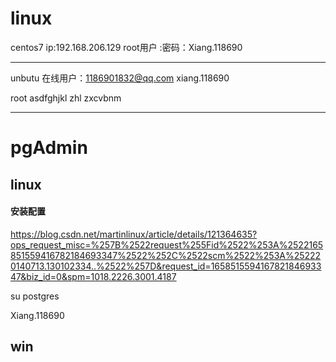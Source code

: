 # linux

centos7 
ip:192.168.206.129
root用户 :密码：Xiang.118690

------------------------
unbutu
在线用户：1186901832@qq.com          xiang.118690

root    asdfghjkl
zhl       zxcvbnm

--------------

# pgAdmin

## linux

#### 安装配置

https://blog.csdn.net/martinlinux/article/details/121364635?ops_request_misc=%257B%2522request%255Fid%2522%253A%2522165851559416782184693347%2522%252C%2522scm%2522%253A%252220140713.130102334..%2522%257D&request_id=165851559416782184693347&biz_id=0&spm=1018.2226.3001.4187



su postgres

Xiang.118690

## win

